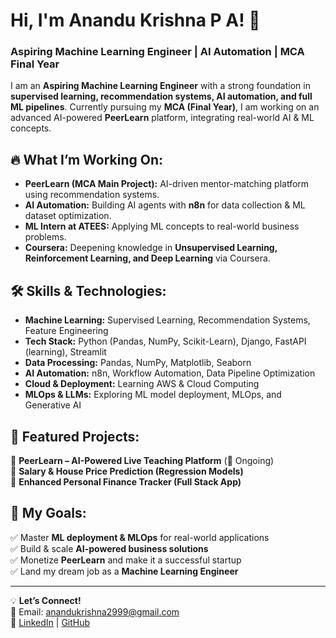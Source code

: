 # Hi, I'm Anandu Krishna P A! 🚀  
### Aspiring Machine Learning Engineer | AI Automation | MCA Final Year  

I am an **Aspiring Machine Learning Engineer** with a strong foundation in **supervised learning, recommendation systems, AI automation, and full ML pipelines**. Currently pursuing my **MCA (Final Year)**, I am working on an advanced AI-powered **PeerLearn** platform, integrating real-world AI & ML concepts.

## 🔥 What I’m Working On:  
- **PeerLearn (MCA Main Project):** AI-driven mentor-matching platform using recommendation systems.  
- **AI Automation:** Building AI agents with **n8n** for data collection & ML dataset optimization.  
- **ML Intern at ATEES:** Applying ML concepts to real-world business problems.  
- **Coursera:** Deepening knowledge in **Unsupervised Learning, Reinforcement Learning, and Deep Learning** via Coursera.

## 🛠️ Skills & Technologies:
- **Machine Learning:** Supervised Learning, Recommendation Systems, Feature Engineering  
- **Tech Stack:** Python (Pandas, NumPy, Scikit-Learn), Django, FastAPI (learning), Streamlit  
- **Data Processing:** Pandas, NumPy, Matplotlib, Seaborn  
- **AI Automation:** n8n, Workflow Automation, Data Pipeline Optimization  
- **Cloud & Deployment:** Learning AWS & Cloud Computing  
- **MLOps & LLMs:** Exploring ML model deployment, MLOps, and Generative AI

## 📌 Featured Projects:
🔹 **PeerLearn – AI-Powered Live Teaching Platform** (🚀 Ongoing)  
🔹 **Salary & House Price Prediction (Regression Models)**  
🔹 **Enhanced Personal Finance Tracker (Full Stack App)**  

## 🚀 My Goals:
✅ Master **ML deployment & MLOps** for real-world applications  
✅ Build & scale **AI-powered business solutions**  
✅ Monetize **PeerLearn** and make it a successful startup  
✅ Land my dream job as a **Machine Learning Engineer**  

---  
💡 **Let’s Connect!**   
📩 Email: anandukrishna2999@gmail.com   
🔗 [LinkedIn](https://www.linkedin.com/in/anandu-krishnapa2000)  |  [GitHub](https://github.com/ANANDU-2000)

